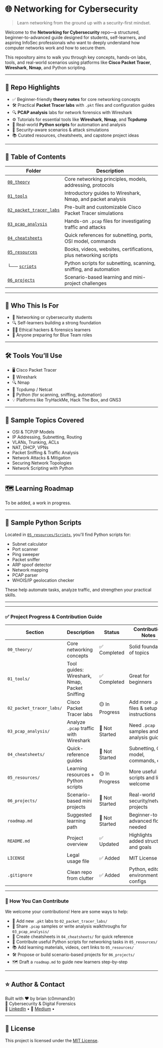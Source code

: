 # 🌐 Networking for Cybersecurity

> Learn networking from the ground up with a security-first mindset.

Welcome to the **Networking for Cybersecurity** repo—a structured, beginner-to-advanced guide designed for students, self-learners, and aspiring InfoSec professionals who want to deeply understand how computer networks work and how to secure them.

This repository aims to walk you through key concepts, hands-on labs, tools, and real-world scenarios using platforms like **Cisco Packet Tracer**, **Wireshark**, **Nmap**, and Python scripting.

---

## 📌 Repo Highlights

- ✅ Beginner-friendly **theory notes** for core networking concepts
- 🛠️ Practical **Packet Tracer labs** with `.pkt` files and configuration guides
- 🔍 **PCAP analysis** labs for network forensics with Wireshark
- ⚙️ Tutorials for essential tools like **Wireshark**, **Nmap**, and **Tcpdump**
- 🐍 Real-world **Python scripts** for automation and analysis
- 🔐 Security-aware scenarios & attack simulations
- 📚 Curated resources, cheatsheets, and capstone project ideas

---

## 📖 Table of Contents

| Folder | Description |
|--------|-------------|
| [`00_theory`](./00_theory) | Core networking principles, models, addressing, protocols |
| [`01_tools`](./01_tools) | Introductory guides to Wireshark, Nmap, and packet analysis |
| [`02_packet_tracer_labs`](./02_packet_tracer_labs) | Pre-built and customizable Cisco Packet Tracer simulations |
| [`03_pcap_analysis`](./03_pcap_analysis) | Hands-on `.pcap` files for investigating traffic and attacks |
| [`04_cheatsheets`](./04_cheatsheets) | Quick references for subnetting, ports, OSI model, commands |
| [`05_resources`](./05_resources) | Books, videos, websites, certifications, plus networking scripts |
| └── [`scripts`](./05_resources/Scripts) | Python scripts for subnetting, scanning, sniffing, and automation |
| [`06_projects`](./06_projects) | Scenario-based learning and mini-project challenges |

---

## 🚀 Who This Is For

- 📘 Networking or cybersecurity students
- 🔍 Self-learners building a strong foundation
- 👩‍💻 Ethical hackers & forensics learners
- 💼 Anyone preparing for Blue Team roles

---

## 🛠️ Tools You’ll Use

- 🖥️ Cisco Packet Tracer  
- 📡 Wireshark  
- 🔍 Nmap  
- 🧰 Tcpdump / Netcat  
- 🐍 Python (for scanning, sniffing, automation)  
- 💡 Platforms like TryHackMe, Hack The Box, and GNS3

---

## 🧠 Sample Topics Covered

- OSI & TCP/IP Models  
- IP Addressing, Subnetting, Routing  
- VLANs, Trunking, ACLs  
- NAT, DHCP, VPNs  
- Packet Sniffing & Traffic Analysis  
- Network Attacks & Mitigation  
- Securing Network Topologies  
- Network Scripting with Python

---

## 🗺️ Learning Roadmap

To be added, a work in progress.

---

## 🧪 Sample Python Scripts

Located in [`05_resources/Scripts`](./05_resources/Scripts), you'll find Python scripts for:

- Subnet calculator
- Port scanner
- Ping sweeper
- Packet sniffer
- ARP spoof detector
- Network mapping
- PCAP parser
- WHOIS/IP geolocation checker

These help automate tasks, analyze traffic, and strengthen your practical skills.

---

---

### ✅ Project Progress & Contribution Guide

| Section | Description | Status | Contribution Notes |
|---------|-------------|--------|--------------------|
| `00_theory/` | Core networking concepts | ✅ Completed | Solid foundation of topics |
| `01_tools/` | Tool guides: Wireshark, Nmap, Packet Sniffing | ✅ Completed | Great for beginners |
| `02_packet_tracer_labs/` | Cisco Packet Tracer labs | 🟡 In Progress | Add more `.pkt` files & setup instructions |
| `03_pcap_analysis/` | Analyze `.pcap` traffic with Wireshark | 🔲 Not Started | Need `.pcap` samples and analysis guides |
| `04_cheatsheets/` | Quick-reference guides | 🔲 Not Started | Subnetting, OSI model, commands, etc. |
| `05_resources/` | Learning resources + Python scripts | 🟡 In Progress | More useful scripts and links welcome |
| `06_projects/` | Scenario-based mini projects | 🔲 Not Started | Real-world security/network projects |
| `roadmap.md` | Suggested learning path | 🔲 Not Started | Beginner-to-advanced flow needed |
| `README.md` | Project overview | ✅ Updated | Highlights added structure and goals |
| `LICENSE` | Legal usage file | ✅ Added | MIT License |
| `.gitignore` | Clean repo from clutter | ✅ Added | Python, editor & environment configs |

---

### 🙋 How You Can Contribute

We welcome your contributions! Here are some ways to help:

- 🧪 Add new `.pkt` labs to `02_packet_tracer_labs/`
- 📁 Share `.pcap` samples or write analysis walkthroughs for `03_pcap_analysis/`
- 🧠 Create cheatsheets in `04_cheatsheets/` for quick reference
- 🐍 Contribute useful Python scripts for networking tasks in `05_resources/`
- 📚 Add learning materials, videos, cert links to `05_resources/`
- 🛠️ Propose or build scenario-based projects for `06_projects/`
- 🗺️ Draft a `roadmap.md` to guide new learners step-by-step


---

## ⭐ Author & Contact

Built with ❤️ by brian (c0mmand3r)  
💼 Cybersecurity & Digital Forensics  
🔗 [LinkedIn](https://www.linkedin.com/in/brian-murunga-a0467a263) • 📝 [Medium](https://medium.com/@brian_murunga) • 

---

## 📜 License

This project is licensed under the [MIT License](./LICENSE).
